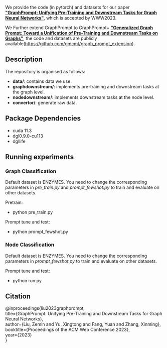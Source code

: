 We provide the code (in pytorch) and datasets for our paper [**"GraphPrompt: Unifying Pre-Training and Downstream Tasks
for Graph Neural Networks"**](https://arxiv.org/pdf/2302.08043.pdf), 
which is accepted by WWW2023.

We Further extend GraphPrompt to GraphPrompt+ [**"Generalized Graph Prompt: Toward a Unification of Pre-Training and Downstream Tasks on Graphs"**](https://arxiv.org/pdf/2311.15317.pdf), the code and datasets are publicly available(https://github.com/gmcmt/graph_prompt_extension).

## Description
The repository is organised as follows:
- **data/**: contains data we use.
- **graphdownstream/**: implements pre-training and downstream tasks at the graph level.
- **nodedownstream/**: implements downstream tasks at the node level.
- **convertor/**: generate raw data.

## Package Dependencies
* cuda 11.3
* dgl0.9.0-cu113
* dgllife

## Running experiments
### Graph Classification
Default dataset is ENZYMES. You need to change the corresponding parameters in *pre_train.py* and *prompt_fewshot.py* to train and evaluate on other datasets.

Pretrain:
- python pre_train.py
 
Prompt tune and test:
- python prompt_fewshot.py

### Node Classification

Default dataset is ENZYMES. You need to change the corresponding parameters in *prompt_fewshot.py* to train and evaluate on other datasets. 

Prompt tune and test:
- python run.py


## Citation
@inproceedings{liu2023graphprompt,\
  title={GraphPrompt: Unifying Pre-Training and Downstream Tasks for Graph Neural Networks},\
  author={Liu, Zemin and Yu, Xingtong and Fang, Yuan and Zhang, Xinming},\
  booktitle={Proceedings of the ACM Web Conference 2023},\
  year={2023}\
}
